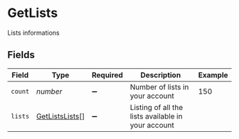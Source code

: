# GetLists

Lists informations


## Fields

| Field                                                   | Type                                                    | Required                                                | Description                                             | Example                                                 |
| ------------------------------------------------------- | ------------------------------------------------------- | ------------------------------------------------------- | ------------------------------------------------------- | ------------------------------------------------------- |
| `count`                                                 | *number*                                                | :heavy_minus_sign:                                      | Number of lists in your account                         | 150                                                     |
| `lists`                                                 | [GetListsLists](../../models/shared/getlistslists.md)[] | :heavy_minus_sign:                                      | Listing of all the lists available in your account      |                                                         |